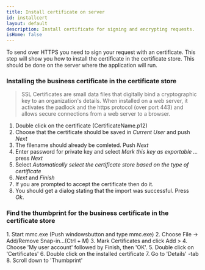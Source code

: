 ```yaml
---
title: Install certificate on server
id: installcert
layout: default
description: Install certificate for signing and encrypting requests.
isHome: false
---
```


To send over HTTPS you need to sign your request with an certificate. This step will show you how to install the certificate in the certificate store. This should be done on the server where the application will run.

<h3 id="businesscertificate">Installing the business certificate in the certificate store</h3>

<blockquote> SSL Certificates are small data files that digitally bind a cryptographic key to an organization's details. When installed on a web server, it activates the padlock and the https protocol (over port 443) and allows secure connections from a web server to a browser.  </blockquote>

1.  Double click on the certificate (CertificateName.p12)
2.  Choose that the certificate should be saved in _Current User_ and push _Next_
3.  The filename should already be comleted. Push _Next_
4.  Enter password for private key and select _Mark this key as exportable ..._ press _Next_
5.  Select _Automatically select the certificate store based on the type of certificate_
6.  _Next_ and _Finish_
7.  If you are prompted to accept the certificate then do it.
8.  You should get a dialog stating that the import was successful. Press _Ok_.



<h3 id="find_businesscertificate">Find the thumbprint for the business certificate in the certificate store</h3>
1. Start mmc.exe (Push windowsbutton and type mmc.exe)
2. Choose File -> Add/Remove Snap-in…(Ctrl + M)
3. Mark Certificates and click Add >
4. Choose 'My user account' followed by Finish, then 'OK'.
5. Double click on 'Certificates' 
6. Double click on the installed certificate
7. Go to 'Details' -tab
8. Scroll down to 'Thumbprint'



